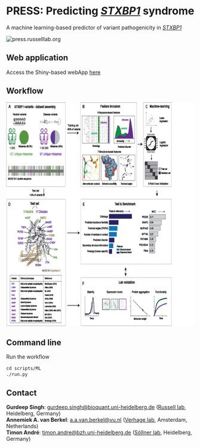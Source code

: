 # <strong>PRESS</strong>: <strong>Pre</strong>dicting <i>[<strong>S</strong>TXBP1](https://www.uniprot.org/uniprot/P61764)</i> <strong>s</strong>yndrome

A machine learning-based predictor of variant pathogenicity in <i>[STXBP1](https://www.uniprot.org/uniprot/P61764)</i>

<img src="webApp/PRESS.gif" alt="press.russelllab.org" width="700"/><br>
## Web application
Access the Shiny-based webApp [here](http://press.russelllab.org)<br>
## Workflow
<img src="webApp/workflow.png" alt="press.russelllab.org" width="750" height="600"/><br>
## Command line
Run the workflow
```
cd scripts/ML
./run.py
```
## Contact
<strong>Gurdeep Singh</strong>: gurdeep.singh@bioquant.uni-heidelberg.de (<a href="russelllab.org">Russell lab</a>, Heidelberg, Germany)<br>
<strong>Annemiek A. van Berkel</strong>: a.a.van.berkel@vu.nl (<a href="https://fga.cncr.nl/people/annemiek_van_berkel">Verhage lab</a>, Amsterdam, Netherlands)<br>
<strong>Timon André</strong>: timon.andre@bzh.uni-heidelberg.de (<a href="https://bzh.db-engine.de/group/52/thomas%20s%C3%B6llner">Söllner lab</a>, Heidelberg, Germany)<br>    

